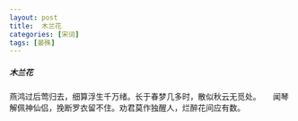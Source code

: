 ```yaml
---
layout: post
title:  木兰花
categories: [宋词]
tags: [晏殊]
---
```


##### 木兰花


燕鸿过后莺归去，细算浮生千万绪。长于春梦几多时，散似秋云无觅处。
　 
闻琴解佩神仙侣，挽断罗衣留不住。劝君莫作独醒人，烂醉花间应有数。 


　　　　　　　　　　　　　　　　　　　　　　　　 
　　　　　　　　　　　　　　　　　　 
　　　　　　　　　 
　　　　　　　　　　　　　　　　　　　　　　 
　　　　　　　　　　　　　　　　　 
　　　　　　　　　　　　　　　　　　　　　　　　　　　 
 
　　　　　　　 































